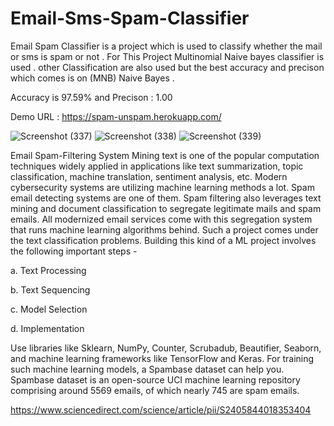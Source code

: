 # Email-Sms-Spam-Classifier

Email Spam Classifier is  a project which is used to classify whether the mail or sms is spam or not . 
For This Project Multinomial Naive bayes classifier is used . other Classification are also used but the best accuracy and precison which comes is on (MNB) Naive Bayes .

Accuracy is 97.59% and Precison : 1.00

Demo URL : https://spam-unspam.herokuapp.com/

![Screenshot (337)](https://user-images.githubusercontent.com/76591045/154828255-e60f84fd-672e-4b07-9a5e-ace3020134b9.png)
![Screenshot (338)](https://user-images.githubusercontent.com/76591045/154828262-2b9ce91b-c3e9-4e94-8c0a-854cd49e23bc.png)
![Screenshot (339)](https://user-images.githubusercontent.com/76591045/154828266-10bcf4fd-1339-49f0-b420-c0b2d9d8a13b.png)


 Email Spam-Filtering System
Mining text is one of the popular computation techniques widely applied in applications like text summarization, topic classification, machine translation, sentiment analysis, etc. Modern cybersecurity systems are utilizing machine learning methods a lot. Spam email detecting systems are one of them. Spam filtering also leverages text mining and document classification to segregate legitimate mails and spam emails. All modernized email services come with this segregation system that runs machine learning algorithms behind. Such a project comes under the text classification problems. Building this kind of a ML project involves the following important steps -

a.      Text Processing

b.      Text Sequencing

c.      Model Selection

d.      Implementation

Use libraries like Sklearn, NumPy, Counter, Scrubadub, Beautifier, Seaborn, and machine learning frameworks like TensorFlow and Keras. For training such machine learning models, a Spambase dataset can help you. Spambase dataset is an open-source UCI machine learning repository comprising around 5569 emails, of which nearly 745 are spam emails.



https://www.sciencedirect.com/science/article/pii/S2405844018353404



